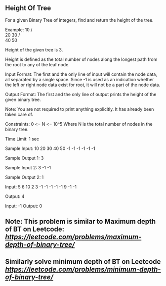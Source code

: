 ## Height Of Tree

For a given Binary Tree of integers, find and return the height of the tree.

Example:
                        10
                      /      \
                    20      30
                   /    \
                 40    50

Height of the given tree is 3. 

Height is defined as the total number of nodes along the longest path from the root to any of the leaf node.

Input Format:
The first and the only line of input will contain the node data, all separated by a single space. Since -1 is used as an indication whether the left or right node data exist for root, it will not be a part of the node data.

Output Format:
The first and the only line of output prints the height of the given binary tree.

Note:
You are not required to print anything explicitly. It has already been taken care of.

Constraints:
0 <= N <= 10^5
Where N is the total number of nodes in the binary tree.

Time Limit: 1 sec

Sample Input:
10 20 30 40 50 -1 -1 -1 -1 -1 -1

Sample Output 1:
3

Sample Input 2:
3 -1 -1

Sample Output 2:
1

Input: 5 6 10 2 3 -1 -1 -1 -1 -1 9 -1 -1

Output: 4

Input: -1
Output: 0

## Note: This problem is similar to Maximum depth of BT on Leetcode: *https://leetcode.com/problems/maximum-depth-of-binary-tree/*
## Similarly solve minimum depth of BT on Leetcode *https://leetcode.com/problems/minimum-depth-of-binary-tree/*